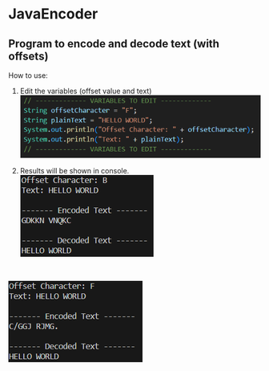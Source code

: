 # JavaEncoder

## Program to encode and decode text (with offsets)
How to use:
1. Edit the variables (offset value and text)
![Edit Variables](/images/edit_variables.png)

2. Results will be shown in console. <br>
![Offset B](/images/offsetB.png)
<br>

![Offset F](/images/offsetF.png)